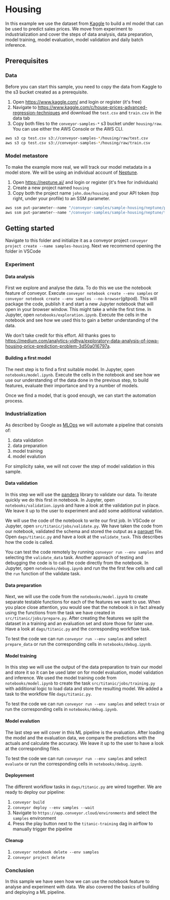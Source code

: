 # Housing

In this example we use the dataset from [Kaggle](https://www.kaggle.com/c/house-prices-advanced-regression-techniques) to build a ml model that can be used to predict sales prices. We move from experiment to industrialization and cover the steps of data analysis, data preparation, model training, model evaluation, model validation and daily batch inference. 

## Prerequisites

### Data

Before you can start this sample, you need to copy the data from Kaggle to the s3 bucket created as a prerequisite.

1. Open https://www.kaggle.com/ and login or register (it's free)
1. Navigate to https://www.kaggle.com/c/house-prices-advanced-regression-techniques and download the `test.csv` and `train.csv` in the data tab
1. Copy both files to the `conveyor-samples-*` s3 bucket under `housing/raw`. You can use either the AWS Console or the AWS CLI.

```bash
aws s3 cp test.csv s3://conveyor-samples-*/housing/raw/test.csv
aws s3 cp test.csv s3://conveyor-samples-*/housing/raw/train.csv
```

### Model metastore

To make the example more real, we will track our model metadata in a model store. We will be using an individual account of [Neptune](https://neptune.ai/). 

1. Open https://neptune.ai/ and login or register (it's free for individuals)
1. Create a new project named `housing`
1. Copy both the project name `john.doe/housing` and your API token (top right, under your profile) to an SSM parameter.

```bash
aws ssm put-parameter--name "/conveyor-samples/sample-housing/neptune/project" --type "String" --value "john.doe/housing"
aws ssm put-parameter--name "/conveyor-samples/sample-housing/neptune/token" --type "SecureString" --value "eyJhcGlfYWRk ..."
```

## Getting started 

Navigate to this folder and initialize it as a conveyor project `conveyor project create --name samples-housing`. Next we recommend opening the folder
in VSCode 

### Experiment

#### Data analysis

First we explore and analyse the data. To do this we use the notebook feature of conveyor. Execute `conveyor notebook create --env samples` or `conveyor notebook create --env samples --no-browser`(gitpod).
This will package the code, publish it and start a new Jupyter notebook that will open in your browser window. This might take a while the first time. In Jupyter, open `notebooks/exploration.ipynb`. Execute the cells in the notebook and see how we used this to gain a better understanding of the data.

We don't take credit for this effort. All thanks goes to https://medium.com/analytics-vidhya/exploratory-data-analysis-of-iowa-housing-price-prediction-problem-3d50a016797a.

#### Building a first model

The next step is to find a first suitable model. In Jupyter, open `notebooks/model.ipynb`. Execute the cells in the notebook and see how we use our understanding of the data done in the previous step, to build features, evaluate their importance and try a number of models. 

Once we find a model, that is good enough, we can start the automation process.

### Industrialization

As described by Google as [MLOps](https://cloud.google.com/architecture/mlops-continuous-delivery-and-automation-pipelines-in-machine-learning) we will automate a pipeline that consists of: 

1. data validation
1. data preparation
1. model training
1. model evalution

For simplicity sake, we will not cover the step of model validation in this sample. 

#### Data validation

In this step we will use the [pandera](https://pandera.readthedocs.io/en/stable/) library to validate our data. To iterate quickly we do this
first in notebook. In Jupyter, open `notebooks/validation.ipynb` and have a look at the validation put in place. We leave it up to the user to 
experiment and add some additional validation.

We will use the code of the notebook to write our first job. In VSCode or Jupyter, open `src/titanic/jobs/validate.py`. We have taken the code 
from our notebook, validated the schema and stored the output as a [parquet](https://parquet.apache.org/) file. Open `dags/titanic.py` and have a 
look at the `validate_task`. This describes how the code is called. 

You can test the code remotely by running `conveyor run --env samples` and selecting the `validate_data` task. Another approach of testing and debugging the code is to call the code directly from the notebook. In Jupyter, open `notebooks/debug.ipynb` and run the the first few cells and
call the `run` function of the validate task.

#### Data preparation

Next, we will use the code from the `notebooks/model.ipynb` to create separate testable functions for each of the features we want to use. When you place close attention, you would see that the notebook is in fact already using the functions from the task we have created in `src/titanic/jobs/prepare.py`. After creating the features we split the dataset in a training and an evaluation set and store those for later use. Have a look at `dags/titanic.py` and the corresponding workflow task. 

To test the code we can run `conveyor run --env samples` and select `prepare_data` or run the corresponding cells in `notebooks/debug.ipynb`. 

#### Model training

In this step we will use the output of the data preparation to train our model and store it so it can be used later on for model evaluation, model validation and inference. We used the model training code from `notebooks/model.ipynb` to create the task `src/titanic/jobs/training.py` with additional logic to load data and store the resulting model. We added a task to the workflow file `dags/titanic.py`.

To test the code we can run `conveyor run --env samples` and select `train` or run the corresponding cells in `notebooks/debug.ipynb`. 


#### Model evalution

The last step we will cover in this ML pipeline is the evaluation. After loading the model and the evaluation data, we compare the predictions with the actuals and calculate the accuracy. We leave it up to the user to have a look at the corresponding files.

To test the code we can run `conveyor run --env samples` and select `evaluate` or run the corresponding cells in `notebooks/debug.ipynb`.


#### Deployement

The different workflow tasks in `dags/titanic.py` are wired together. We are ready to deploy our pipeline:

1. `conveyor build`
1. `conveyor deploy --env samples --wait`
1. Navigate to `https://app.conveyor.cloud/environments` and select the `samples` environment
1. Press the play button next to the `titanic-training` dag in airflow to manually trigger the pipeline


#### Cleanup

1. `conveyor notebook delete --env samples`
1. `conveyor project delete`


### Conclusion

In this sample we have seen how we can use the notebook feature to analyse and experiment with data. We also covered the basics of 
building and deploying a ML pipeline.


